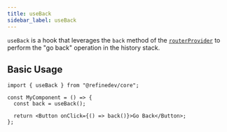 ```yaml
---
title: useBack
sidebar_label: useBack
---
```


`useBack` is a hook that leverages the `back` method of the [`routerProvider`][routerprovider] to perform the "go back" operation in the history stack.

## Basic Usage

```tsx
import { useBack } from "@refinedev/core";

const MyComponent = () => {
  const back = useBack();

  return <Button onClick={() => back()}>Go Back</Button>;
};
```

[routerprovider]: /docs/core/providers/router-provider
